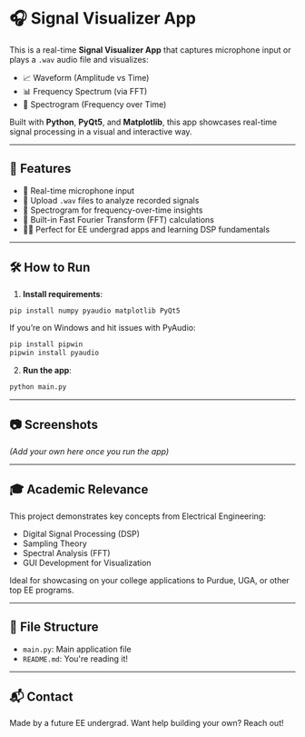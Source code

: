 # 🎧 Signal Visualizer App

This is a real-time **Signal Visualizer App** that captures microphone input or plays a `.wav` audio file and visualizes:

- 📈 Waveform (Amplitude vs Time)
- 📊 Frequency Spectrum (via FFT)
- 🌈 Spectrogram (Frequency over Time)

Built with **Python**, **PyQt5**, and **Matplotlib**, this app showcases real-time signal processing in a visual and interactive way.

---

## 🚀 Features

- 🎤 Real-time microphone input
- 📂 Upload `.wav` files to analyze recorded signals
- 📡 Spectrogram for frequency-over-time insights
- 🧠 Built-in Fast Fourier Transform (FFT) calculations
- 👨‍🎓 Perfect for EE undergrad apps and learning DSP fundamentals

---

## 🛠️ How to Run

1. **Install requirements**:
```bash
pip install numpy pyaudio matplotlib PyQt5
```
If you’re on Windows and hit issues with PyAudio:
```bash
pip install pipwin
pipwin install pyaudio
```

2. **Run the app**:
```bash
python main.py
```

---

## 📷 Screenshots

*(Add your own here once you run the app)*

---

## 🎓 Academic Relevance

This project demonstrates key concepts from Electrical Engineering:
- Digital Signal Processing (DSP)
- Sampling Theory
- Spectral Analysis (FFT)
- GUI Development for Visualization

Ideal for showcasing on your college applications to Purdue, UGA, or other top EE programs.

---

## 📁 File Structure

- `main.py`: Main application file
- `README.md`: You're reading it!

---

## 📬 Contact

Made by a future EE undergrad. Want help building your own? Reach out!